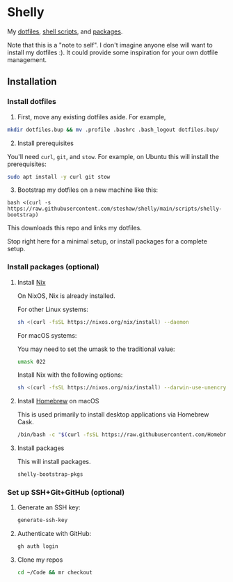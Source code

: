 # Shelly

My [dotfiles](./files/home), [shell scripts](./scripts), and [packages](./nix).

Note that this is a "note to self". I don't imagine anyone else will want to
install my dotfiles :). It could provide some inspiration for your own
dotfile management.

## Installation

### Install dotfiles

1. First, move any existing dotfiles aside. For example,

```bash
mkdir dotfiles.bup && mv .profile .bashrc .bash_logout dotfiles.bup/
```

2. Install prerequisites

You'll need `curl`, `git`, and `stow`. For example, on Ubuntu this will
install the prerequisites:

```bash
sudo apt install -y curl git stow
```

3. Bootstrap my dotfiles on a new machine like this:

``` sh-session
bash <(curl -s https://raw.githubusercontent.com/steshaw/shelly/main/scripts/shelly-bootstrap)
```

This downloads this repo and links my dotfiles.

Stop right here for a minimal setup, or install packages for a complete
setup.

### Install packages (optional)

1.  Install [Nix](https://nixos.org/nix)

    On NixOS, Nix is already installed.

    For other Linux systems:

    ```bash
    sh <(curl -fsSL https://nixos.org/nix/install) --daemon
    ```

    For macOS systems:

    You may need to set the umask to the traditional value:

    ```bash
    umask 022
    ```

    Install Nix with the following options:

    ```bash
    sh <(curl -fsSL https://nixos.org/nix/install) --darwin-use-unencrypted-nix-store-volume --daemon
    ```

2.  Install [Homebrew](https://brew.sh) on macOS

    This is used primarily to install desktop applications via Homebrew
    Cask.

    ```bash
    /bin/bash -c "$(curl -fsSL https://raw.githubusercontent.com/Homebrew/install/master/install.sh)"
    ```

4.  Install packages

    This will install packages.

    ```bash
    shelly-bootstrap-pkgs
    ```

### Set up SSH+Git+GitHub (optional)

1.  Generate an SSH key:

    ```bash
    generate-ssh-key
    ```

2.  Authenticate with GitHub:

    ```bash
    gh auth login
    ```

3.  Clone my repos

    ```bash
    cd ~/Code && mr checkout
    ```
